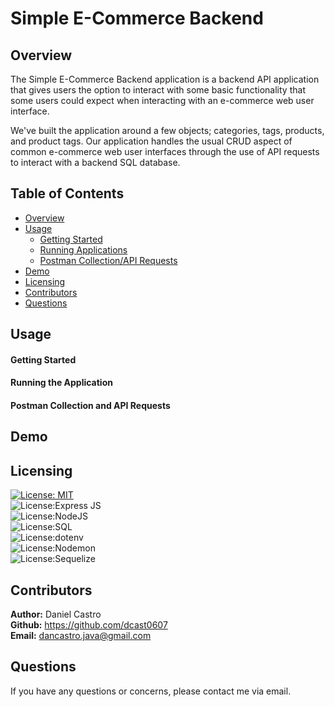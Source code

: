 # Simple E-Commerce Backend

## Overview

The Simple E-Commerce Backend application is a backend API application that gives users the option to interact with some basic functionality that some users could expect when interacting with an e-commerce web user interface. 

We've built the application around a few objects; categories, tags, products, and product tags. Our application handles the usual CRUD aspect of common e-commerce web user interfaces through the use of API requests to interact with a backend SQL database. 

## Table of Contents

- [Overview](#overview)
- [Usage](#usage)
    - [Getting Started](#getting-started)
    - [Running Applications](#running-the-application)
    - [Postman Collection/API Requests](#postman-collection-and-api-requests)
- [Demo](#demo)
- [Licensing](#licensing)
- [Contributors](#contributors)
- [Questions](#questions)

## Usage

#### Getting Started

#### Running the Application

#### Postman Collection and API Requests

## Demo

## Licensing

[![License: MIT](https://img.shields.io/badge/License-MIT-yellow.svg)](https://opensource.org/licenses/MIT)</br>
![License:Express JS](https://img.shields.io/badge/License-Express%20JS-brightgreen)</br>
![License:NodeJS](https://img.shields.io/badge/License-Node%20JS-yellowgreen)</br>
![License:SQL](https://img.shields.io/badge/License-SQL-blue)</br>
![License:dotenv](https://img.shields.io/badge/License-dotenv-orange)</br>
![License:Nodemon](https://img.shields.io/badge/License-Nodemon-lightgrey)</br>
![License:Sequelize](https://img.shields.io/badge/License-Sequelize-blue)</br>


## Contributors

**Author:** Daniel Castro </br>
**Github:** https://github.com/dcast0607 </br>
**Email:** dancastro.java@gmail.com </br>

## Questions

If you have any questions or concerns, please contact me via email. 